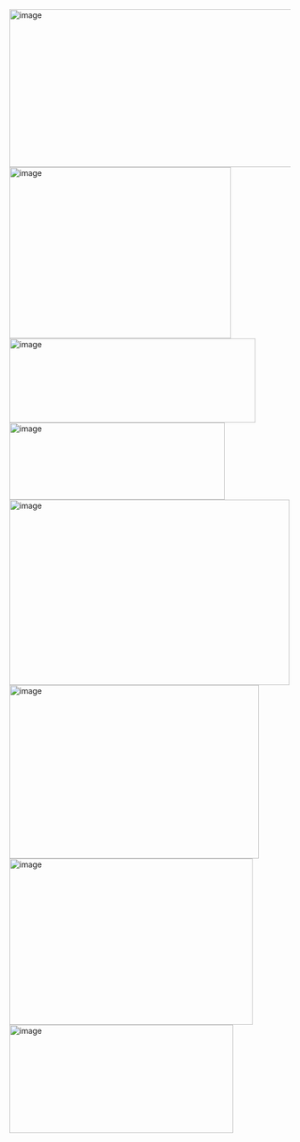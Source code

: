 <img width="647" height="283" alt="image" src="https://github.com/user-attachments/assets/8f331e61-2d13-4a61-990b-ad6d4158cd89" />

<img width="397" height="307" alt="image" src="https://github.com/user-attachments/assets/cf57e0eb-ac3d-42b5-8db8-29f4756ce8cd" />

<img width="441" height="151" alt="image" src="https://github.com/user-attachments/assets/5dd0d926-d635-462c-9d67-9ab07ab66f68" />

<img width="386" height="138" alt="image" src="https://github.com/user-attachments/assets/86449a47-3d6c-4b0d-92f3-2567256c73b2" />

<img width="502" height="332" alt="image" src="https://github.com/user-attachments/assets/9283a309-06a2-44b9-8ce5-fcb534346e0d" />

<img width="447" height="311" alt="image" src="https://github.com/user-attachments/assets/244a169a-79ec-49cb-b1c4-f63ab223de32" />

<img width="436" height="298" alt="image" src="https://github.com/user-attachments/assets/0e475d7f-129a-410c-bf51-8f244157b936" />

<img width="401" height="194" alt="image" src="https://github.com/user-attachments/assets/30c31153-de76-4597-a991-0ee1bec6e6f9" />







